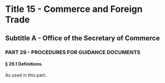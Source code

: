 
# Title 15 - Commerce and Foreign Trade
## Subtitle A - Office of the Secretary of Commerce
### PART 29 - PROCEDURES FOR GUIDANCE DOCUMENTS
#### § 29.1 Definitions.

As used in this part:
